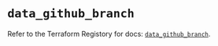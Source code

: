 # `data_github_branch`

Refer to the Terraform Registory for docs: [`data_github_branch`](https://registry.terraform.io/providers/integrations/github/5.36.0/docs/data-sources/branch).
